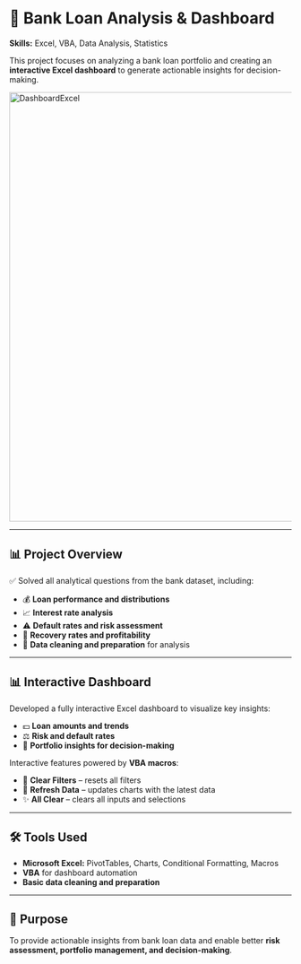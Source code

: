 # 🏦 Bank Loan Analysis & Dashboard

**Skills:** Excel, VBA, Data Analysis, Statistics

This project focuses on analyzing a bank loan portfolio and creating an **interactive Excel dashboard** to generate actionable insights for decision-making.

<img width="1329" height="766" alt="DashboardExcel" src="https://github.com/user-attachments/assets/574937ff-63ec-4bb0-bb09-865e5d1bc516" />

---

## 📊 Project Overview

✅ Solved all analytical questions from the bank dataset, including:

* 💰 **Loan performance and distributions**
* 📈 **Interest rate analysis**
* ⚠️ **Default rates and risk assessment**
* 🔄 **Recovery rates and profitability**
* 🧹 **Data cleaning and preparation** for analysis

---

## 📊 Interactive Dashboard

Developed a fully interactive Excel dashboard to visualize key insights:

* 💵 **Loan amounts and trends**
* ⚖️ **Risk and default rates**
* 📝 **Portfolio insights for decision-making**

Interactive features powered by **VBA macros**:

* 🧹 **Clear Filters** – resets all filters
* 🔄 **Refresh Data** – updates charts with the latest data
* ✨ **All Clear** – clears all inputs and selections

---

## 🛠 Tools Used

* **Microsoft Excel:** PivotTables, Charts, Conditional Formatting, Macros
* **VBA** for dashboard automation
* **Basic data cleaning and preparation**

---

## 🎯 Purpose

To provide actionable insights from bank loan data and enable better **risk assessment, portfolio management, and decision-making**.
